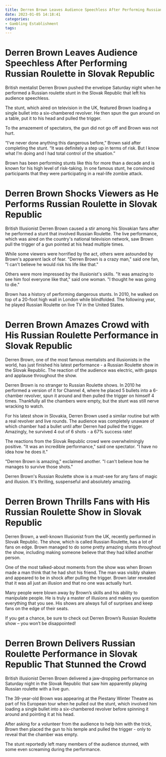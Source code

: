 ```yaml
---
title: Derren Brown Leaves Audience Speechless After Performing Russian Roulette in Slovak Republic
date: 2023-01-05 14:18:41
categories:
- Gambling Establishment
tags:
---
```



#  Derren Brown Leaves Audience Speechless After Performing Russian Roulette in Slovak Republic

British mentalist Derren Brown pushed the envelope Saturday night when he performed a Russian roulette stunt in the Slovak Republic that left his audience speechless.

The stunt, which aired on television in the UK, featured Brown loading a single bullet into a six-chambered revolver. He then spun the gun around on a table, put it to his head and pulled the trigger.

To the amazement of spectators, the gun did not go off and Brown was not hurt.

“I’ve never done anything this dangerous before,” Brown said after completing the stunt. “It was definitely a step up in terms of risk. But I know what I’m doing and I had total control of the situation.”

Brown has been performing stunts like this for more than a decade and is known for his high level of risk-taking. In one famous stunt, he convinced participants that they were participating in a real-life zombie attack.

#  Derren Brown Shocks Viewers as He Performs Russian Roulette in Slovak Republic

British Illusionist Derren Brown caused a stir among his Slovakian fans after he performed a stunt that involved Russian Roulette. The live performance, which was aired on the country's national television network, saw Brown pull the trigger of a gun pointed at his head multiple times.

While some viewers were horrified by the act, others were astounded by Brown's apparent lack of fear. "Derren Brown is a crazy man," said one fan, "I can't believe he would risk his life like that."

Others were more impressed by the illusionist's skills. "It was amazing to see him fool everyone like that," said one woman. "I thought he was going to die."

Brown has a history of performing dangerous stunts. In 2010, he walked on top of a 20-foot high wall in London while blindfolded. The following year, he played Russian Roulette on live TV in the United States.

#  Derren Brown Amazes Crowd with His Russian Roulette Performance in Slovak Republic

Derren Brown, one of the most famous mentalists and illusionists in the world, has just finished his latest performance - a Russian Roulette show in the Slovak Republic. The reaction of the audience was electric, with gasps and applause throughout the show.

Derren Brown is no stranger to Russian Roulette shows. In 2010 he performed a version of it for Channel 4, where he placed 5 bullets into a 6-chamber revolver, spun it around and then pulled the trigger on himself 4 times. Thankfully all the chambers were empty, but the stunt was still nerve wracking to watch. 

For his latest show in Slovakia, Derren Brown used a similar routine but with a real revolver and live rounds. The audience was completely unaware of which chamber had a bullet until after Derren had pulled the trigger. Amazingly, he survived 4 out of 6 shots - a 67% success rate!

The reactions from the Slovak Republic crowd were overwhelmingly positive. "It was an incredible performance," said one spectator. "I have no idea how he does it." 

"Derren Brown is amazing," exclaimed another. "I can't believe how he manages to survive those shots." 

Derren Brown's Russian Roulette show is a must-see for any fans of magic and illusion. It's thrilling, suspenseful and absolutely amazing.

#  Derren Brown Thrills Fans with His Russian Roulette Show in Slovak Republic

Derren Brown, a well-known Illusionist from the UK, recently performed in Slovak Republic. The show, which is called Russian Roulette, has a lot of fans on edge. Brown managed to do some pretty amazing stunts throughout the show, including making someone believe that they had killed another person.

One of the most talked-about moments from the show was when Brown made a man think that he had shot his friend. The man was visibly shaken and appeared to be in shock after pulling the trigger. Brown later revealed that it was all just an illusion and that no one was actually hurt.

Many people were blown away by Brown’s skills and his ability to manipulate people. He is truly a master of illusions and makes you question everything that you see. His shows are always full of surprises and keep fans on the edge of their seats.

If you get a chance, be sure to check out Derren Brown’s Russian Roulette show – you won’t be disappointed!

#  Derren Brown Delivers Russian Roulette Performance in Slovak Republic That Stunned the Crowd

British illusionist Derren Brown delivered a jaw-dropping performance on Saturday night in the Slovak Republic that saw him apparently playing Russian roulette with a live gun.

The 39-year-old Brown was appearing at the Piestany Winter Theatre as part of his European tour when he pulled out the stunt, which involved him loading a single bullet into a six-chambered revolver before spinning it around and pointing it at his head.

After asking for a volunteer from the audience to help him with the trick, Brown then placed the gun to his temple and pulled the trigger - only to reveal that the chamber was empty.

The stunt reportedly left many members of the audience stunned, with some even screaming during the performance.